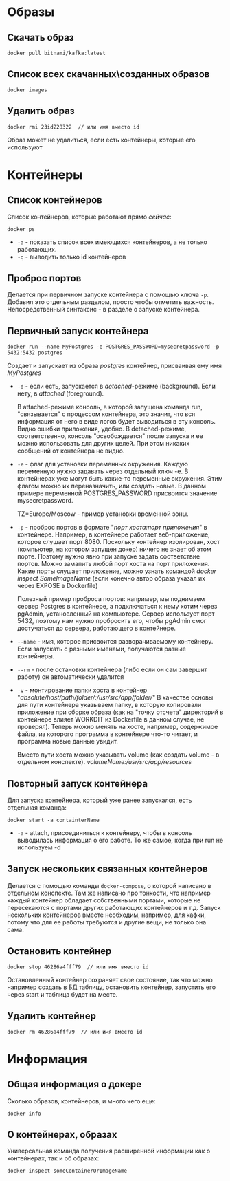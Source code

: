 

# Образы

## Скачать образ

```
docker pull bitnami/kafka:latest
```

## Список всех скачанных\созданных образов

```
docker images
```

## Удалить образ

```
docker rmi 23id228322  // или имя вместо id
```

Образ может не удалиться, если есть контейнеры, которые его используют

# Контейнеры

## Список контейнеров

Список контейнеров, которые работают прямо *сейчас*:

```
docker ps
```

* `-a` - показать список всех имеющихся контейнеров, а не только работающих.
* `-q` - выводить только id контейнеров

## Проброс портов

Делается при первичном запуске контейнера с помощью ключа `-p`. Добавил это отдельным разделом, просто чтобы отметить важность. Непосредственный синтаксис - в разделе о запуске контейнера.

## Первичный запуск контейнера

````
docker run --name MyPostgres -e POSTGRES_PASSWORD=mysecretpassword -p 5432:5432 postgres
````

Создает и запускает из образа *postgres* контейнер, присваивая ему имя *MyPostgres*

* `-d` - если есть, запускается в *detached*-режиме (background). Если нету, в *attached* (foreground).

  В attached-режиме консоль, в которой запущена команда run, "связывается" с процессом контейнера, это значит, что вся информация от него в виде логов будет выводиться в эту консоль. Видно ошибки приложения, удобно. В detached-режиме, соответственно, консоль "освобождается" после запуска и ее можно использовать для других целей. При этом никаких сообщений от контейнера не видно.

* `-e` - флаг для установки переменных окружения. Каждую переменную нужно задавать через отдельный ключ -e. В контейнерах уже могут быть какие-то переменные окружения. Этим флагом можно их переназначить, или создать новые. В данном примере переменной POSTGRES_PASSWORD присвоится значение mysecretpassword.

  TZ=Europe/Moscow - пример установки временной зоны.

* `-p` - проброс портов в формате "*порт хоста:порт приложения*" в контейнере. Например, в контейнере работает веб-приложение, которое слушает порт 8080. Поскольку контейнер изолирован, хост (компьютер, на котором запущен докер) ничего не знает об этом порте. Поэтому нужно явно при запуске задать соответствие портов. Можно замапить любой порт хоста на порт приложения. Какие порты слушает приложение, можно узнать командой *docker inspect SomeImageName* (если конечно автор образа указал их через EXPOSE в Dockerfile)

  Полезный пример проброса портов: например, мы поднимаем сервер Postgres в контейнере, а подключаться к нему хотим через pgAdmin, установленный на компьютере. Сервер использует порт 5432, поэтому нам нужно пробросить его, чтобы pgAdmin смог достучаться до сервера, работающего в контейнере. 

* `--name` - имя, которое присвоится разворачиваемому контейнеру. Если запускать с разными именами, получаются разные контейнеры.

* `--rm` - после остановки контейнера (либо если он сам завершит работу) он автоматически удалится

* `-v` - монтирование папки хоста в контейнер "*absolute/host/path/folder/:/usr/src/app/folder/*"  В качестве основы для пути контейнера указываем папку, в которую копировали приложение при сборке образа (как на "точку отсчета" директорий в контейнере влияет WORKDIT из Dockerfile в данном случае, не проверял). Теперь можно менять на хосте, например, содержимое файла, из которого программа в контейнере что-то читает, и программа новые данные увидит.

  Вместо пути хоста можно указывать volume (как создать volume - в отдельном конспекте). *volumeName:/usr/src/app/resources*

## Повторный запуск контейнера

Для запуска контейнера, который уже ранее запускался, есть отдельная команда:

```
docker start -a containterName
```

* `-a` - attach, присоединиться к контейнеру, чтобы в консоль выводилась информация о его работе. То же самое, когда при run не используем -d

## Запуск нескольких связанных контейнеров

Делается с помощью команды `docker-compose`, о которой написано в отдельном конспекте. Там же написано про тонкости, что например каждый контейнер обладает собственными портами, которые не пересекаются с портами других работающих контейнеров и т.д. Запуск нескольких контейнеров вместе необходим, например, для кафки, потому что для ее работы требуются и другие вещи, не только она сама.

## Остановить контейнер

```
docker stop 46286a4fff79  // или имя вместо id
```

Остановленный контейнер сохраняет свое состояние, так что можно например создать в БД таблицу, остановить контейнер, запустить его через start и таблица будет на месте.

## Удалить контейнер

```
docker rm 46286a4fff79  // или имя вместо id
```

# Информация

## Общая информация о докере

Сколько образов, контейнеров, и много чего еще:

```
docker info
```

## О контейнерах, образах

Универсальная команда получения расширенной информации как о контейнерах, так и об образах:

```
docker inspect someContainerOrImageName
```


